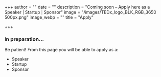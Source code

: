 +++
author = ""
date = ""
description = "Coming soon – Apply here as a Speaker | Startup | Sponsor"
image = "/images/TEDx_logo_BLK_RGB_3650 500px.png"
image_webp = ""
title = "Apply"

+++
### In preparation...

Be patient! From this page you will be able to apply as a:

* Speaker
* Startup
* Sponsor